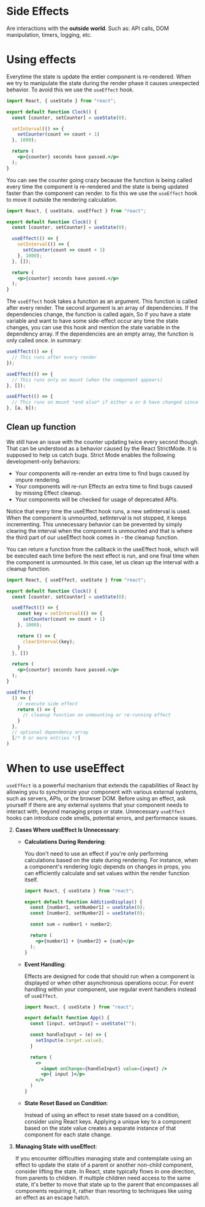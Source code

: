 # Side Effects

Are interactions with the __outside world__. Such as: API calls, DOM manipulation, timers, logging, etc.

# Using effects

Everytime the state is update the entier component is re-rendered. When we try to manipulate the state during the render phase it causes unexpected behavior. To avoid this we use the `useEffect` hook.

```jsx
import React, { useState } from "react";

export default function Clock() {
  const [counter, setCounter] = useState(0);

  setInterval(() => {
    setCounter(count => count + 1)
  }, 1000);

  return (
    <p>{counter} seconds have passed.</p>
  );
}
```
You can see the counter going crazy because the function is being called every time the component is re-rendered and the state is being updated faster than the component can render. to fix this we use the `useEffect` hook to move it outside the rendering calculation.

```jsx
import React, { useState, useEffect } from "react";

export default function Clock() {
  const [counter, setCounter] = useState(0);

  useEffect(() => {
    setInterval(() => {
      setCounter(count => count + 1)
    }, 1000);
  }, []);

  return (
    <p>{counter} seconds have passed.</p>
  );
}
```
The `useEffect` hook takes a function as an argument. This function is called after every render. The second argument is an array of dependencies. If the dependencies change, the function is called again, So if you have a state variable and want to have some side-effect occur any time the state changes, you can use this hook and mention the state variable in the dependency array. If the dependencies are an empty array, the function is only called once. in summary:

```jsx
useEffect(() => {
  // This runs after every render
});

useEffect(() => {
  // This runs only on mount (when the component appears)
}, []);

useEffect(() => {
  // This runs on mount *and also* if either a or b have changed since the last render
}, [a, b]);
```

## Clean up function

We still have an issue with the counter updating twice every second though. That can be understood as a behavior caused by the React StrictMode. It is supposed to help us catch bugs. Strict Mode enables the following development-only behaviors:

- Your components will re-render an extra time to find bugs caused by impure rendering.
- Your components will re-run Effects an extra time to find bugs caused by missing Effect cleanup.
- Your components will be checked for usage of deprecated APIs.

Notice that every time the useEffect hook runs, a new setInterval is used. When the component is unmounted, setInterval is not stopped, it keeps incrementing. This unnecessary behavior can be prevented by simply clearing the interval when the component is unmounted and that is where the third part of our useEffect hook comes in - the cleanup function.

You can return a function from the callback in the useEffect hook, which will be executed each time before the next effect is run, and one final time when the component is unmounted. In this case, let us clean up the interval with a cleanup function.

```jsx
import React, { useEffect, useState } from "react";

export default function Clock() {
  const [counter, setCounter] = useState(0);

  useEffect(() => {
    const key = setInterval(() => {
      setCounter(count => count + 1)
    }, 1000);

    return () => {
      clearInterval(key);
    }
  }, [])

  return (
    <p>{counter} seconds have passed.</p>
  );
}
```

```jsx
useEffect(
  () => {
    // execute side effect
    return () => {
      // cleanup function on unmounting or re-running effect
    }
  },
  // optional dependency array
  [/* 0 or more entries */]
)
```

# When to use useEffect

   `useEffect` is a powerful mechanism that extends the capabilities of React by allowing you to synchronize your component with various external systems, such as servers, APIs, or the browser DOM. Before using an effect, ask yourself if there are any external systems that your component needs to interact with, beyond managing props or state. Unnecessary `useEffect` hooks can introduce code smells, potential errors, and performance issues.

2. **Cases Where useEffect Is Unnecessary**:

   - **Calculations During Rendering**:

     You don't need to use an effect if you're only performing calculations based on the state during rendering. For instance, when a component's rendering logic depends on changes in props, you can efficiently calculate and set values within the render function itself.

     ```jsx
     import React, { useState } from "react";

     export default function AdditionDisplay() {
       const [number1, setNumber1] = useState(0);
       const [number2, setNumber2] = useState(0);

       const sum = number1 + number2;

       return (
         <p>{number1} + {number2} = {sum}</p>
       );
     }
     ```

   - **Event Handling**:

     Effects are designed for code that should run when a component is displayed or when other asynchronous operations occur. For event handling within your component, use regular event handlers instead of `useEffect`.

     ```jsx
     import React, { useState } from "react";

     export default function App() {
       const [input, setInput] = useState("");

       const handleInput = (e) => {
         setInput(e.target.value);
       }

       return (
         <>
           <input onChange={handleInput} value={input} />
           <p>{ input }</p>
         </>
       )
     }
     ```

   - **State Reset Based on Condition**:

     Instead of using an effect to reset state based on a condition, consider using React keys. Applying a unique key to a component based on the state value creates a separate instance of that component for each state change.

3. **Managing State with useEffect**:

   If you encounter difficulties managing state and contemplate using an effect to update the state of a parent or another non-child component, consider lifting the state. In React, state typically flows in one direction, from parents to children. If multiple children need access to the same state, it's better to move that state up to the parent that encompasses all components requiring it, rather than resorting to techniques like using an effect as an escape hatch.
